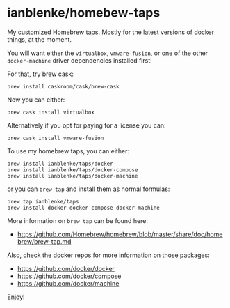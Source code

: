 # ianblenke/homebew-taps

My customized Homebrew taps. Mostly for the latest versions of docker things, at the moment.

You will want either the `virtualbox`, `vmware-fusion`, or one of the other `docker-machine` driver dependencies installed first:

For that, try brew cask:

    brew install caskroom/cask/brew-cask

Now you can either:

    brew cask install virtualbox

Alternatively if you opt for paying for a license you can:

    brew cask install vmware-fusion

To use my homebrew taps, you can either:

    brew install ianblenke/taps/docker
    brew install ianblenke/taps/docker-compose
    brew install ianblenke/taps/docker-machine

or you can `brew tap` and install them as normal formulas:

    brew tap ianblenke/taps
    brew install docker docker-compose docker-machine

More information on `brew tap` can be found here:

- https://github.com/Homebrew/homebrew/blob/master/share/doc/homebrew/brew-tap.md

Also, check the docker repos for more information on those packages:

- https://github.com/docker/docker
- https://github.com/docker/compose
- https://github.com/docker/machine

Enjoy!
